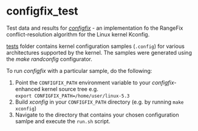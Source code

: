 # configfix_test

Test data and results for _[configfix](https://bitbucket.org/easelab/configfix)_ - an implementation fo the RangeFix conflict-resolution algorithm for the Linux kernel Kconfig.

[tests](./tests) folder contains kernel configuration samples (`.config`) for various architectures supported by the kernel.
The samples were generated using the _make randconfig_ configurator.

To run _configfix_ with a particular sample, do the following:
1. Point the `CONFIGFIX_PATH` environment variable to your _configfix_-enhanced kernel source tree e.g.  
   `export CONFIGFIX_PATH=/home/user/linux-5.3`
2. Build _xconfig_ in your `CONFIGFIX_PATH` directory (e.g. by running `make xconfig`)
3. Navigate to the directory that contains your chosen configuration samlpe and execute the `run.sh` script.